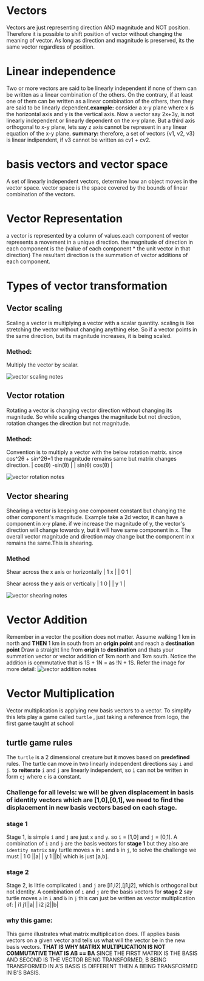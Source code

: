 # Vectors
Vectors are just representing direction AND magnitude and NOT position. Therefore it is possible to shift position of vector without changing the meaning of vector. As long as direction and magnitude is preserved, its the same vector regardless of position.

# Linear independence
Two or more vectors are said to be linearly independent if none of them can be written as a linear combination of the others. On the contrary, if at least one of them can be written as a linear combination of the others, then they are said to be linearly dependent.**example:** consider a x-y plane where x is the horizontal axis and y is the vertical axis.
Now a vector say 2x+3y, is not linearly independent or linearly dependent on the x-y plane.
But a third axis orthogonal to x-y plane, lets say z axis cannot be represent in any linear equation of the x-y plane.
**summary:** therefore, a set of vectors {v1, v2, v3} is linear indipendent, if v3 cannot be written as cv1 + cv2.

# basis vectors and vector space
A set of linearly independent vectors, determine how an object moves in the vector space.
vector space is the space covered by the bounds of linear combination of the vectors.

# Vector Representation
a vector is represented by a column of values.each component of vector represents a movement in a unique direction.
the magnitude of direction in each component is the {value of each component * the unit vector in that direction}
The resultant direction is the summation of vector additions of each component.

# Types of vector transformation
## Vector scaling
Scaling a vector is multiplying a vector with a scalar quantity. scaling is like stretching the vector without changing anything else.
So if a vector points in the same direction, but its magnitude increases, it is being scaled.
### Method:
Multiply the vector by scalar.

![vector scaling notes](images/vector_scaling.jpeg)

## Vector rotation
Rotating a vector is changing vector direction without changing its magnitude. So while scaling changes the magnitude but not direction,
rotation changes the direction but not magnitude.
### Method:
Convention is to multiply a vector with the below rotation matrix.
since cos^2θ + sin^2θ=1 the magnitude remains same but matrix changes direction.
| cos(θ) -sin(θ) |
| sin(θ) cos(θ) |

![vector rotation notes](images/vector-rotation.jpeg)

## Vector shearing
Shearing a vector is keeping one component constant but changing the other component's magnitude.
Example take a 2d vector, it can have a component in x-y plane. if we increase the magnitude of y, the vector's direction will change towards y, but it will have same component in x. The overall vector magnitude and direction may change but the component in x remains the same.This is shearing.
### Method
Shear across the x axis or horizontally
| 1 x |
| 0 1 |


Shear across the y axis or vertically
| 1 0 |
| y 1 |

![vector shearing notes](images/vector-shearing.jpeg)

# Vector Addition
Remember in a vector the position does not matter.
Assume walking 1 km in north and **THEN** 1 km in south from an **origin point** and reach a **destination point**
Draw a straight line from **origin** to **destination** and thats your summation vector or vector addition of 1km north and 1km south.
Notice the addition is commutative that is 1S + 1N = as !N + 1S.
Refer the image for more detail:
![vector addition notes](images/vector-addition.jpeg)

# Vector Multiplication
Vector multiplication is applying new basis vectors to a vector.
To simplify this lets play a game called `turtle` , just taking a reference from logo, the first game taught at school

## turtle game rules
The `turtle` is a 2 dimensional creature but it moves based on **predefined** rules.
The turtle can move in two linearly independent directions say `i` and `j`.
**to reiterate** `i` and `j` are linearly independent, so `i` can not be written in form `cj` where `c` is a constant.
### Challenge for all levels: we will be given displacement in basis of identity vectors which are [1,0],[0,1], we need to find the displacement in new basis vectors based on each stage.
### stage 1
Stage 1, is simple `i` and `j` are just `x` and `y`. so `i` = [1,0] and `j` = [0,1].
A combination of `i` and `j` are the basis vectors for **stage 1** but they also are `identity matrix`
say turtle moves `a` in `i` and `b` in `j`, to solve the challenge we must
| 1 0 ||a|
| y 1 ||b|
which is just [a,b].
### stage 2
Stage 2, is little complicated `i` and `j` are [i1,i2],[j1,j2], which is orthogonal but not identity.
A combination of `i` and `j` are the basis vectors for **stage 2**
say turtle moves `a` in `i` and `b` in `j` this can just be written as vector multiplication of:
| i1 j1||a|
| i2 j2||b|

### why this game: 
This game illustrates what matrix multiplication does. IT applies basis vectors on a given vector and tells us what will the vector be in the new basis vectors.
**THAT IS WHY MATRIX MULTIPLICATION IS NOT COMMUTATIVE THAT IS AB =\= BA**
SINCE THE FIRST MATRIX IS THE BASIS AND SECOND IS THE VECTOR BEING TRANSFORMED, B BEING TRANSFORMED IN A'S BASIS IS DIFFERENT THEN A BEING TRANSFORMED IN B'S BASIS.

